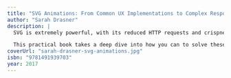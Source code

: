 ```yaml
---
title: "SVG Animations: From Common UX Implementations to Complex Responsive Animation"
author: "Sarah Drasner"
description: |
  SVG is extremely powerful, with its reduced HTTP requests and crispness on any display. It becomes increasingly more interesting as you explore its capabilities for responsive animation and performance boons. When you animate SVG, you must be aware of normal image traits like composition, color, implementation, and optimization. But when you animate, it increases the complexity of each of these factors exponentially.

  This practical book takes a deep dive into how you can to solve these problems.
coverUrl: "sarah-drasner-svg-animations.jpg"
isbn: "9781491939703"
year: 2017
---
```

